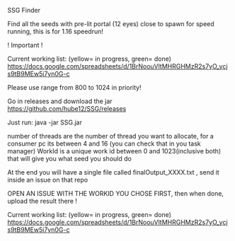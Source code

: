 SSG Finder

Find all the seeds with pre-lit portal (12 eyes) close to spawn for speed running, this is for 1.16 speedrun!

! Important !

Current working list: (yellow= in progress, green= done)
https://docs.google.com/spreadsheets/d/1BrNoouVltMHRGHMzR2s7yO_ycjs9tB9MEw5i7yn0G-c

Please use range from 800 to 1024 in priority!

Go in releases and download the jar https://github.com/hube12/SSG/releases


Just run:
java -jar SSG.jar <numberOfThreads> <workId>

number of threads are the number of thread you want to allocate, for a consumer pc its between 4 and 16 (you can check that in you task manager)
WorkId is a unique work id between 0 and 1023(inclusive both) that will give you what seed you should do

At the end you will have a single file called finalOutput_XXXX.txt , send it inside an issue on that repo

OPEN AN ISSUE WITH THE WORKID YOU CHOSE FIRST, then when done, upload the result there !

Current working list: (yellow= in progress, green= done)
https://docs.google.com/spreadsheets/d/1BrNoouVltMHRGHMzR2s7yO_ycjs9tB9MEw5i7yn0G-c
